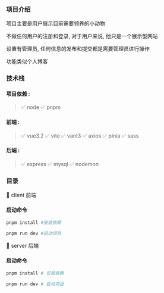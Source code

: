 ### 项目介绍

项目主要是用户展示目前需要领养的小动物 

不做任何用户的注册和登录, 对于用户来说, 他只是一个展示型网站

设置有管理员, 任何信息的发布和提交都是需要管理员进行操作 

功能类似个人博客 



### 技术栈

#### 项目依赖 : 
> ✅ node ✅ pnpm

#### 前端 : 

> ✅ vue3.2  ✅ vite ✅ vant3  ✅ axios  ✅ pinia  ✅ sass  

#### 后端 : 

> ✅ express  ✅ mysql ✅ nodemon


### 目录

🚀 client 前端

#### 启动命令

```sh
pnpm install #安装依赖
```

```sh
pnpm run dev #启动项目
```

🚀 server 后端

#### 启动命令

```sh
pnpm install # 安装依赖 
```

```sh
pnpm run dev # 启动项目 
```



